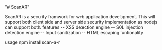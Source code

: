 "# ScanAR"

ScanAR is a security framwork for web application development. This will support both client side and server side security implementation as nodejs can support both.
features
    -- XSS detection engine
    -- SQL injection detection engine
    -- Input sanitization
    -- HTML escaping funtionality

usage
  npm install scan-a-r
